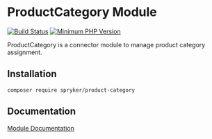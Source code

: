 # ProductCategory Module
[![Build Status](https://travis-ci.org/spryker/product-category.svg)](https://travis-ci.org/spryker/product-category)
[![Minimum PHP Version](https://img.shields.io/badge/php-%3E%3D%207.3-8892BF.svg)](https://php.net/)

ProductCategory is a connector module to manage product category assignment.

## Installation

```
composer require spryker/product-category
```

## Documentation

[Module Documentation](https://academy.spryker.com/developing_with_spryker/module_guide/products/product/product.html)

